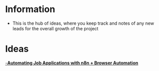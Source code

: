 # Information
- This is the hub of ideas, where you keep track and notes of any new leads for the overall growth of the project

# Ideas
[-**Automating Job Applications with n8n + Browser Automation**](./Steps_Automating_Jobs_n8n+browser)

